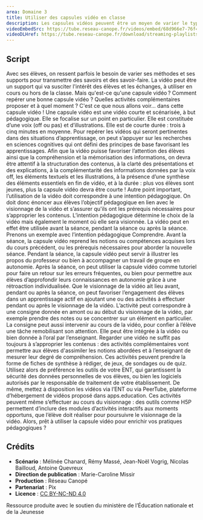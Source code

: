 ```yaml
---
area: Domaine 3
title: Utiliser des capsules vidéo en classe
description: Les capsules vidéos peuvent être un moyen de varier le type de ressources pédagogiques proposées à ses élèves. Comment s'en saisir et les utiliser en classe ?
videoEmbedSrc: https://tube.reseau-canope.fr/videos/embed/68d966e7-76f4-4ff2-8544-ab9a86c1b815
videoDLHref: https://tube.reseau-canope.fr/download/streaming-playlists/hls/videos/68d966e7-76f4-4ff2-8544-ab9a86c1b815-1080-fragmented.mp4
---
```


## Script

Avec ses élèves, on ressent parfois le besoin de varier ses méthodes et ses supports pour transmettre des savoirs et des savoir-faire.
La vidéo peut être un support qui va susciter l'intérêt des élèves et les échanges, à utiliser en cours ou hors de la classe.
Mais qu'est-ce qu'une capsule vidéo ?
Comment repérer une bonne capsule vidéo ?
Quelles activités complémentaires proposer et à quel moment ?
C'est ce que nous allons voir... dans cette capsule vidéo !
Une capsule vidéo est une vidéo courte et scénarisée, à but pédagogique.
Elle se focalise sur un point en particulier.
Elle est constituée d’une voix (off ou pas) et d’illustrations.
Elle est de courte durée : trois à cinq minutes en moyenne.
Pour repérer les vidéos qui seront pertinentes dans des situations d’apprentissage, on peut s’appuyer sur les recherches en sciences cognitives qui ont défini des principes de base favorisant les apprentissages.
Afin que la vidéo puisse favoriser l’attention des élèves ainsi que la compréhension et la mémorisation des informations, on devra être attentif à la structuration des contenus, à la clarté des présentations et des explications, à la complémentarité des informations données par la voix off, les éléments textuels et les illustrations, à la présence d’une synthèse des éléments essentiels en fin de vidéo, et à la durée : plus vos élèves sont jeunes, plus la capsule vidéo devra être courte !
Autre point important, l’utilisation de la vidéo doit correspondre à une intention pédagogique.
On doit donc énoncer aux élèves l’objectif pédagogique en lien avec le visionnage de la vidéo et s’assurer qu'ils ont les prérequis nécessaires pour s’approprier les contenus.
L’intention pédagogique détermine le choix de la vidéo mais également le moment où elle sera visionnée. La vidéo peut en effet être utilisée avant la séance, pendant la séance ou après la séance.
Prenons un exemple avec l’intention pédagogique Comprendre.
Avant la séance, la capsule vidéo reprend les notions ou compétences acquises lors du cours précédent, ou les prérequis nécessaires pour aborder la nouvelle séance.
Pendant la séance, la capsule vidéo peut servir à illustrer les propos du professeur ou bien à accompagner un travail de groupe en autonomie.
Après la séance, on peut utiliser la capsule vidéo comme tutoriel pour faire un retour sur les erreurs fréquentes, ou bien pour permettre aux élèves d’approfondir leurs connaissances en autonomie grâce à une rétroaction individualisée.
Que le visionnage de la vidéo ait lieu avant, pendant ou après la séance, on peut favoriser l’engagement des élèves dans un apprentissage actif en ajoutant une ou des activités à effectuer pendant ou après le visionnage de la vidéo.
L’activité peut correspondre à une consigne donnée en amont ou au début du visionnage de la vidéo, par exemple prendre des notes ou se concentrer sur un élément en particulier.
La consigne peut aussi intervenir au cours de la vidéo, pour confier à l’élève une tâche remobilisant son attention. Elle peut être intégrée à la vidéo ou bien donnée à l’oral par l’enseignant.
Regarder une vidéo ne suffit pas toujours à s’approprier les contenus : des activités complémentaires vont permettre aux élèves d'assimiler les notions abordées et à l’enseignant de mesurer leur degré de compréhension.
 Ces activités peuvent prendre la forme de fiches de synthèse à rédiger, de jeux, de sondages ou de quiz.
Utilisez alors de préférence les outils de votre ENT, qui garantissent la sécurité des données personnelles de vos élèves, ou bien les logiciels autorisés par le responsable de traitement de votre établissement.
De même, mettez à disposition les vidéos via l’ENT ou via PeerTube, plateforme d’hébergement de vidéos proposé dans apps.education.
Ces activités peuvent même s’effectuer au cours du visionnage : des outils comme H5P permettent d’inclure des modules d’activités interactifs aux moments opportuns, que l’élève doit réaliser pour poursuivre le visionnage de la vidéo.
Alors, prêt à utiliser la capsule vidéo pour enrichir vos pratiques pédagogiques ?

## Crédits

- **Scénario** : Mélinée Chanard, Rémy Massé, Jean-Noël Vogrig, Nicolas Bailloud, Antoine Quevreux
- **Direction de publication** : Marie-Caroline Missir
- **Production** : Réseau Canopé
- **Partenariat** : Pix
- **Licence** : [CC BY-NC-ND 4.0](https://creativecommons.org/licenses/by-nc-nd/4.0/deed.fr)

Ressource produite avec le soutien du ministère de l’Éducation nationale et de la Jeunesse

